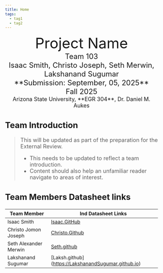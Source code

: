```yaml
---
title: Home
tags:
  - tag1
  - tag2
---
```


<center>
<font size="8">Project Name<br>
<font size="5">Team 103<br>
<font size="5">Isaac Smith, Christo Joseph, Seth Merwin, Lakshanand Sugumar<br>
**Submission: September, 05, 2025**<br>
Fall 2025<br>
<font size="4">Arizona State University, **EGR 304**, Dr. Daniel M. Aukes<br>

</center>

## Team Introduction

> This will be updated as part of the preparation for the External Review.<br>
>
> - This needs to be updated to reflect a team introduction.<br>
> - Content should also help an unfamiliar reader navigate to areas of interest.

## Team Members Datasheet links

| **Team Member**       | **Ind Datasheet Links**                              |
| --------------------- | ---------------------------------------------------- |
| Isaac Smith           | [Isaac.GitHub](https://isrysm52.github.io/)          |
| Christo Jomon Joseph  | [Christo.Github](https://chvisto.github.io/)         |
| Seth Alexander Merwin | [Seth.github](https://samerwin1.github.io)           |
| Lakshanand Sugumar    | [Laksh.github] (https://LakshanandSugumar.github.io) |
